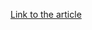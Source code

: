 [Link to the article](https://www.bleepingcomputer.com/news/security/us-org-suffered-four-month-intrusion-by-chinese-hackers/)
